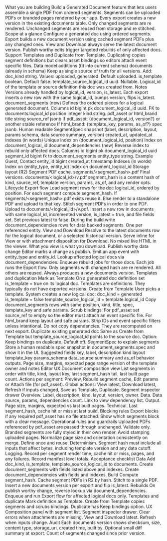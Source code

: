 What you are building
Build a Generated Document feature that lets users assemble a single PDF from ordered segments. Segments can be uploaded PDFs or branded pages rendered by our app. Every export creates a new version in the existing documents table. Only changed segments are re rendered. Unchanged segments are reused from storage and re stitched.
Scope at a glance
Configure a generated doc using ordered segments.
Export builds a new document version using cached segment PDFs plus any changed ones.
View and Download always serve the latest document version.
Publish worthy edits trigger targeted rebuilds of only affected docs.
Support Templates and Duplicate from Template. Duplicating copies segment definitions but clears asset bindings so editors attach event specific files.
Data model additions (fit into current schema)
documents (already in schema)
Keep as single source of truth for all versions.
Add:
doc_kind string. Values: uploaded, generated. Default uploaded.
is_template boolean. Default false.
template_source_logical_id uuid. Nullable. Logical_id of the template or source definition this doc was created from.
Notes
Versions already handled by logical_id, version, is_latest.
Each export inserts a new row with the same logical_id, bumps version, flips is_latest.
document_segments (new)
Defines the ordered pieces for a logical generated document.
Columns
id bigint pk
document_logical_id uuid. FK to documents.logical_id
position integer
kind string. pdf_asset or html_brand
title string
source_ref jsonb
If pdf_asset: {document_logical_id, version?} or another stable reference
If html_brand: {template_key, params, as_of?}
spec jsonb. Human readable SegmentSpec snapshot (label, description, layout, params schema, data source summary, version)
created_at, updated_at
Indexes (in words)
Unique index on (document_logical_id, position)
Index on document_logical_id
document_dependencies (new)
Reverse index to rebuild only affected docs.
Columns
id bigint pk
document_logical_id uuid
segment_id bigint fk to document_segments
entity_type string. Example Guest, Contact
entity_id bigint
created_at timestamp
Indexes (in words)
Index on (entity_type, entity_id)
Index on document_logical_id
Storage layout (R2)
Segment PDF cache. segments/<segment_hash>.pdf
Final versions. documents/<logical_id>/v<version>.pdf
segment_hash is a content hash of kind, source_ref, template version, params, as_of, and any render opts.
Lifecycle
Export flow
Load segment rows for the doc logical_id, ordered by position.
For each segment compute segment_hash.
If segments/<segment_hash>.pdf exists reuse it.
Else render to a standalone PDF and upload to that key.
Stitch segment PDFs in order to one PDF.
Upload to documents/<logical_id>/v<version>.pdf.
Insert a new row in documents with same logical_id, incremented version, is_latest = true, and file fields set. Set previous latest to false.
During the build write document_dependencies rows for data backed segments. One per referenced entity.
View and Download
Resolve to the latest documents row for the logical document, or a selected historical version.
Serve inline for View or with attachment disposition for Download.
No mixed live HTML in the viewer. What you view is what you download.
Publish worthy data change
Editor marks a change as publish.
Emit an app event with entity_type and entity_id.
Lookup affected logical docs via document_dependencies.
Enqueue rebuild jobs for those docs.
Each job runs the Export flow. Only segments with changed hash are re rendered. All others are reused. Always produces a new documents version.
Templates and duplication
Mark as Template
On a generated doc definition set is_template = true on its logical doc.
Templates are definitions. They typically do not have exported versions.
Create from Template
User picks a template. System creates a new logical doc:
doc_kind = generated
is_template = false
template_source_logical_id = template.logical_id
Copy document_segments rows with same position, kind, title, spec, template_key and safe params.
Scrub bindings:
For pdf_asset set source_ref to empty so the editor must attach an event specific file.
For html_brand keep layout and safe params. Strip IDs and event specific filters unless intentional.
Do not copy dependencies. They are recomputed on next export.
Duplicate existing generated doc
Same as Create from Template but template_source_logical_id points to the source doc.
Option: Keep bindings on duplicate. Default off.
SegmentSpec to explain segments
Store a human readable spec snapshot in document_segments.spec and show it in the UI.
Suggested fields
key, label, description
kind
layout template_key
params_schema
data_source summary and as_of behavior
outputs. Page size, margins, expected page range
version of the template
owner and notes
Editor UX
Document composition view
List segments in order with title, kind, layout key, last segment_hash tail, last built page count.
Actions per segment: Preview, Rebuild segment cache, Edit params or Attach file (for pdf_asset).
Global actions: View latest, Download latest, Refresh if inputs changed, Save as Template, Duplicate.
Segment inspector drawer
Overview. Label, description, kind, layout, version, owner.
Data. Data source, params, dependencies count. Link to view dependency list.
Output. Page size, margins, expected vs last built pages.
Technical. Last segment_hash, cache hit or miss at last build.
Blocking rules
Export blocks if any required pdf_asset has no file attached. Show which segments block with a clear message.
Operational rules and guardrails
Uploaded PDFs referenced by pdf_asset are passed through unchanged. Validate only.
Branded segments are fully styled in their own render. Avoid stamping uploaded pages.
Normalize page size and orientation consistently on merge. Define once and reuse.
Determinism. Segment hash must include all inputs that affect bytes, including template version and any data cutoff.
Logging. Record per segment render time, cache hit or miss, pages, and any failures. Record manifest level totals.
Acceptance checklist
Data
Add doc_kind, is_template, template_source_logical_id to documents.
Create document_segments with fields listed above and indexes.
Create document_dependencies with fields and indexes.
Build
Compute segment_hash.
Cache segment PDFs in R2 by hash.
Stitch to a single PDF.
Insert a new documents version per export and flip is_latest.
Rebuilds
On publish worthy change, reverse lookup via document_dependencies.
Enqueue and run Export flow for affected logical docs only.
Templates and duplicate
Mark definition as Template.
Create from Template copies segments and scrubs bindings.
Duplicate has Keep bindings option.
UX
Composition panel with segment list.
Segment inspector drawer.
Clear errors when attachments are missing.
View and Download latest. Refresh when inputs change.
Audit
Each documents version shows checksum, size, content type, storage_uri, created time, built by.
Optional small diff summary at export. Count of segments changed since prior version.
